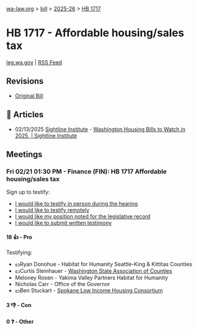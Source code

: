 [wa-law.org](/) > [bill](/bill/) > [2025-26](/bill/2025-26/) > [HB 1717](/bill/2025-26/hb/1717/)

# HB 1717 - Affordable housing/sales tax
[leg.wa.gov](https://app.leg.wa.gov/billsummary?BillNumber=1717&Year=2025&Initiative=false) | [RSS Feed](./rss.xml)

## Revisions
* [Original Bill](1/)

## 📰 Articles
* 02/13/2025 [Sightline Institute](/org/sightline_institute/) - [Washington Housing Bills to Watch in 2025  | Sightline Institute](https://www.sightline.org/2025/02/13/washington-housing-bills-to-watch-in-2025/#:~:text=HB%201717)

## Meetings
### Fri 02/21 01:30 PM - Finance (FIN): HB 1717 Affordable housing/sales tax
Sign up to testify:
* [I would like to testify in person during the hearing](https://app.leg.wa.gov/csi/Testifier/Add?chamber=House&mId=32819&aId=163956&caId=25947&tId=1)
* [I would like to testify remotely](https://app.leg.wa.gov/csi/Testifier/Add?chamber=House&mId=32819&aId=163956&caId=25947&tId=2)
* [I would like my position noted for the legislative record](https://app.leg.wa.gov/csi/Testifier/Add?chamber=House&mId=32819&aId=163956&caId=25947&tId=3)
* [I would like to submit written testimony](https://app.leg.wa.gov/csi/Testifier/Add?chamber=House&mId=32819&aId=163956&caId=25947&tId=4)

#### 18 👍 - Pro
Testifying:
* 💵Ryan Donohue - Habitat for Humanity Seattle-King & Kittitas Counties
* 💵Curtis Steinhauer - [Washington State Association of Counties](/org/washington_state_association_of_counties/)
* Meloney Rosen - Yakima Valley Partners Habitat for Humanity
* Nicholas Carr - Office of the Governor
* 💵Ben Stuckart - [Spokane Low Income Housing Consortium](/org/spokane_low_income_housing_consortium/)

#### 3 👎 - Con

#### 0 ❓ - Other
